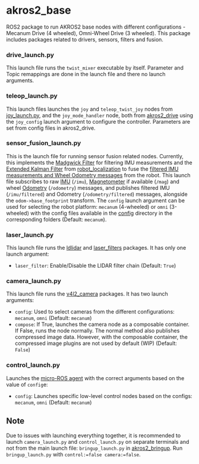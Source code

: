 # akros2_base
ROS2 package to run AKROS2 base nodes with different configurations - Mecanum Drive (4 wheeled), Omni-Wheel Drive (3 wheeled). This package includes packages related to drivers, sensors, filters and fusion.

### drive_launch.py
This launch file runs the ```twist_mixer``` executable by itself. Parameter and Topic remappings are done in the launch file and there no launch arguments.

### teleop_launch.py
This launch files launches the ```joy``` and ```teleop_twist_joy``` nodes from [joy_launch.py](https://github.com/adityakamath/akros2_drive/blob/humble/launch/joy_launch.py), and the ```joy_mode_handler``` node, both from [akros2_drive](https://github.com/adityakamath/akros2_drive) using the ```joy_config``` launch argument to configure the controller. Parameters are set from config files in akros2_drive.

### sensor_fusion_launch.py
This is the launch file for running sensor fusion related nodes. Currently, this implements the [Madgwick Filter](https://github.com/CCNYRoboticsLab/imu_tools/tree/humble/imu_filter_madgwick) for filtering IMU measurements and the [Extended Kalman Filter](https://ahrs.readthedocs.io/en/latest/filters/ekf.html) from [robot_localization](https://docs.ros.org/en/melodic/api/robot_localization/html/state_estimation_nodes.html) to fuse the [filtered IMU measurements and Wheel Odometry messages](https://docs.ros.org/en/melodic/api/robot_localization/html/preparing_sensor_data.html) from the robot. This launch file subscribes to raw [IMU](https://docs.ros.org/en/noetic/api/sensor_msgs/html/msg/Imu.html) (```/imu```), [Magnetometer](https://docs.ros.org/en/noetic/api/sensor_msgs/html/msg/MagneticField.html) if available (```/mag```) and wheel [Odometry](https://docs.ros.org/en/noetic/api/nav_msgs/html/msg/Odometry.html) (```/odometry```) messages, and publishes filtered IMU (```/imu/filtered```) and Odometry (```/odometry/filtered```) messages, alongside the ```odom->base_footprint``` transform. The ```config``` launch argument can be used for selecting the robot platform: ```mecanum``` (4-wheeled) or ```omni``` (3-wheeled) with the config files available in the [config](https://github.com/adityakamath/akros2_navigation/tree/humble/config) directory in the corresponding folders (Default: ```mecanum```).

### laser_launch.py
This launch file runs the [ldlidar](https://github.com/linorobot/ldlidar) and [laser_filters](https://github.com/ros-perception/laser_filters) packages. It has only one launch argument:

* ```laser_filter```: Enable/Disable the LIDAR filter chain (Default: ```True```)

### camera_launch.py
This launch file runs the [v4l2_camera](https://gitlab.com/boldhearts/ros2_v4l2_camera) packages. It has two launch arguments:

* ```config```: Used to select cameras from the different configurations: ```mecanum```, ```omni``` (Default: ```mecanum```)
* ```compose```: If True, launches the camera node as a composable container. If False, runs the node normally. The normal method also publishes compressed image data. However, with the composable container, the compressed image plugins are not used by default (WIP) (Default: ```False```)

### control_launch.py
Launches the [micro-ROS agent](https://github.com/micro-ROS/micro-ROS-Agent) with the correct arguments based on the value of ```config```e:

* ```config```: Launches specific low-level control nodes based on the configs: ```mecanum```, ```omni``` (Default: ```mecanum```)

## Note
Due to issues with launching everything together, it is recommended to launch ```camera_launch.py``` and ```control_launch.py``` on separate terminals and not from the main launch file: ```bringup_launch.py``` in [akros2_bringup](). Run ```bringup_launch.py``` with ```control:=false camera:=false```.
